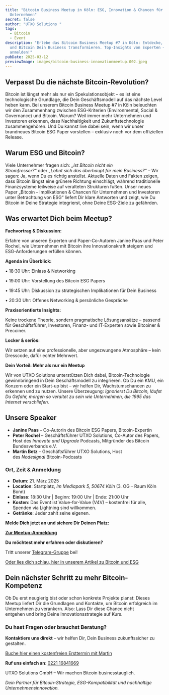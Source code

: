 ```yaml
---
title: "Bitcoin Business Meetup in Köln: ESG, Innovation & Chancen für Dein
  Unternehmen"
secret: false
author: "UTXO Solutions "
tags:
  - Bitcoin
  - Event
description: "Erlebe das Bitcoin Business Meetup #7 in Köln: Entdecke, wie ESG
  und Bitcoin Dein Business transformieren. Top-Insights von Experten – jetzt
  anmelden!"
pubDate: 2025-03-12
previewImage: images/bitcoin-business-innovationmeetup.002.jpeg
---
```

## Verpasst Du die nächste Bitcoin-Revolution?

Bitcoin ist längst mehr als nur ein Spekulationsobjekt – es ist eine technologische Grundlage, die Dein Geschäftsmodell auf das nächste Level heben kann. Bei unserem Bitcoin Business Meetup #7 in Köln beleuchten wir den Zusammenhang zwischen ESG-Kriterien (Environmental, Social & Governance) und Bitcoin. Warum? Weil immer mehr Unternehmen und Investoren erkennen, dass Nachhaltigkeit und Zukunftstechnologie zusammengehören. Und Du kannst live dabei sein, wenn wir unser brandneues Bitcoin ESG Paper vorstellen – exklusiv noch vor dem offiziellen Release.

## Warum ESG und Bitcoin?

Viele Unternehmer fragen sich: *„Ist Bitcoin nicht ein Stromfresser?“* oder *„Lohnt sich das überhaupt für mein Business?“* – Wir sagen: Ja, wenn Du es richtig anstellst. Aktuelle Daten und Fakten zeigen, dass Bitcoin längst eine grünere Richtung einschlägt, während traditionelle Finanzsysteme teilweise auf veralteten Strukturen fußen. Unser neues Paper „Bitcoin – Implikationen & Chancen für Unternehmen und Investoren unter Betrachtung von ESG“ liefert Dir klare Antworten und zeigt, wie Du Bitcoin in Deine Strategie integrierst, ohne Deine ESG-Ziele zu gefährden.

## Was erwartet Dich beim Meetup?

**Fachvortrag & Diskussion:**

Erfahre von unseren Experten und Paper-Co-Autoren Janine Paas und Peter Rochel, wie Unternehmen mit Bitcoin ihre Innovationskraft steigern und ESG-Anforderungen erfüllen können.

**Agenda im Überblick:**

• 18:30 Uhr: Einlass & Networking

• 19:00 Uhr: Vorstellung des Bitcoin ESG Papers

• 19:45 Uhr: Diskussion zu strategischen Implikationen für Dein Business

• 20:30 Uhr: Offenes Networking & persönliche Gespräche

**Praxisorientierte Insights:**

Keine trockene Theorie, sondern pragmatische Lösungsansätze – passend für Geschäftsführer, Investoren, Finanz- und IT-Experten sowie Bitcoiner & Precoiner.

**Locker & seriös:**

Wir setzen auf eine professionelle, aber ungezwungene Atmosphäre – kein Dresscode, dafür echter Mehrwert.

**Dein Vorteil: Mehr als nur ein Meetup**

Wir von UTXO Solutions unterstützen Dich dabei, Bitcoin-Technologie gewinnbringend in Dein Geschäftsmodell zu integrieren. Ob Du ein KMU, ein Konzern oder ein Start-up bist – wir helfen Dir, Wachstumschancen zu erkennen und zu nutzen. Unsere Überzeugung: *Ignorierst Du Bitcoin, läufst Du Gefahr, morgen so veraltet zu sein wie Unternehmen, die 1995 das Internet verschliefen.*

## Unsere Speaker

* **Janine Paas** – Co-Autorin des Bitcoin ESG Papers, Bitcoin-Expertin
* **Peter Rochel** – Geschäftsführer UTXO Solutions, Co-Autor des Papers, Host des *Innovate and Upgrade* Podcasts, Mitgründer des Bitcoin Bundesverbands e.V.
* **Martin Betz** – Geschäftsführer UTXO Solutions, Host des *Nodesignal* Bitcoin-Podcasts

### Ort, Zeit & Anmeldung

* **Datum**: 21. März 2025
* **Location**: Startplatz, *Im Mediapark 5, 50674 Köln* (3. OG – Raum Köln Bonn)
* **Einlass**: 18:30 Uhr | Beginn: 19:00 Uhr | Ende: 21:00 Uhr
* **Kosten**: Das Event ist Value-for-Value (V4V) – kostenfrei für alle, Spenden via Lightning sind willkommen.
* **Getränke**: Jeder zahlt seine eigenen.

**Melde Dich jetzt an und sichere Dir Deinen Platz:**

**[Zur Meetup-Anmeldung](https://www.meetup.com/bitcoin-business-innovation/events/306398150/?utm_medium=referral&utm_campaign=share-btn_savedevents_share_modal&utm_source=link)**

**Du möchtest mehr erfahren oder diskutieren?**

Tritt unserer [Telegram-Gruppe](https://t.me/+bsPCqOwEmpwzY2E6) bei!

[Oder lies dich schlau, hier in unserem Artikel zu Bitcoin und ESG](<>) 

## **Dein nächster Schritt zu mehr Bitcoin-Kompetenz**

Ob Du erst neugierig bist oder schon konkrete Projekte planst: Dieses Meetup liefert Dir die Grundlagen und Kontakte, um Bitcoin erfolgreich im Unternehmen zu verankern. Also: Lass Dir diese Chance nicht entgehen und bring Deine Innovationsstrategie auf Kurs.

### Du hast Fragen oder brauchst Beratung?

**Kontaktiere uns direkt** – wir helfen Dir, Dein Business zukunftssicher zu gestalten.

[Buche hier einen kostenfreien Ersttermin mit Martin](https://cal.com/martinbetz)

**Ruf uns einfach an**: [0221 16841669](tel:004922116841669)

UTXO Solutions GmbH – Wir machen Bitcoin businesstauglich.

*Dein Partner für Bitcoin-Strategie, ESG-Kompatibilität und nachhaltige Unternehmensinnovation.*
